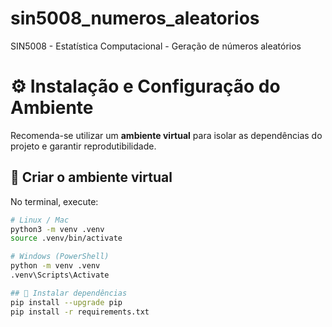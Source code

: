# sin5008_numeros_aleatorios
SIN5008 - Estatística Computacional - Geração de números aleatórios


# ⚙️ Instalação e Configuração do Ambiente

Recomenda-se utilizar um **ambiente virtual** para isolar as dependências do projeto e garantir reprodutibilidade.

## 🔹 Criar o ambiente virtual

No terminal, execute:

```bash
# Linux / Mac
python3 -m venv .venv
source .venv/bin/activate

# Windows (PowerShell)
python -m venv .venv
.venv\Scripts\Activate

## 🔹 Instalar dependências
pip install --upgrade pip
pip install -r requirements.txt

